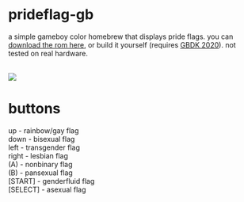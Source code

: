 # prideflag-gb
a simple gameboy color homebrew that displays pride flags. you can [download the rom here](https://github.com/kirbysblockball/prideflag-gb/releases/download/1/prideflag.gb), or build it yourself (requires [GBDK 2020](https://github.com/Zal0/gbdk-2020)). not tested on real hardware.<br>

<br><img src=https://cdn.discordapp.com/attachments/668345694406574090/745156386924789790/O25yflpnFi.gif>
# buttons
up - rainbow/gay flag <br>
down - bisexual flag <br>
left - transgender flag <br>
right - lesbian flag <br>
(A) - nonbinary flag <br>
(B) - pansexual flag <br>
[START] - genderfluid flag <br>
[SELECT] - asexual flag <br>
